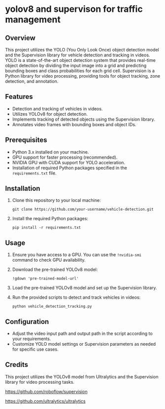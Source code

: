 # yolov8 and supervison for traffic management

## Overview

This project utilizes the YOLO (You Only Look Once) object detection model and the Supervision library for vehicle detection and tracking in videos. YOLO is a state-of-the-art object detection system that provides real-time object detection by dividing the input image into a grid and predicting bounding boxes and class probabilities for each grid cell. Supervision is a Python library for video processing, providing tools for object tracking, zone detection, and annotation.

## Features

- Detection and tracking of vehicles in videos.
- Utilizes YOLOv8 for object detection.
- Implements tracking of detected objects using the Supervision library.
- Annotates video frames with bounding boxes and object IDs.

## Prerequisites

- Python 3.x installed on your machine.
- GPU support for faster processing (recommended).
- NVIDIA GPU with CUDA support for YOLO acceleration.
- Installation of required Python packages specified in the `requirements.txt` file.

## Installation

1. Clone this repository to your local machine:
   ```
   git clone https://github.com/your-username/vehicle-detection.git
   ```

2. Install the required Python packages:
   ```
   pip install -r requirements.txt
   ```

## Usage

1. Ensure you have access to a GPU. You can use the `!nvidia-smi` command to check GPU availability.
   
2. Download the pre-trained YOLOv8 model:
   ```
   !gdown 'pre-trained-model-url'
   ```

3. Load the pre-trained YOLOv8 model and set up the Supervision library.

4. Run the provided scripts to detect and track vehicles in videos:
   ```
   python vehicle_detection_tracking.py
   ```

## Configuration

- Adjust the video input path and output path in the script according to your requirements.
- Customize YOLO model settings or Supervision parameters as needed for specific use cases.

## Credits

This project utilizes the YOLOv8 model from Ultralytics and the Supervision library for video processing tasks.

https://github.com/roboflow/supervision

https://github.com/ultralytics/ultralytics
